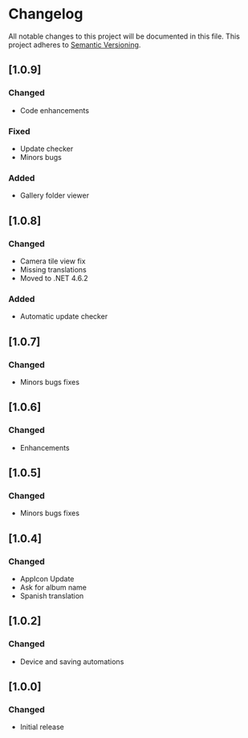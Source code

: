 # Changelog
All notable changes to this project will be documented in this file.
This project adheres to [Semantic Versioning](http://semver.org/).

## [1.0.9]
### Changed
- Code enhancements

### Fixed
- Update checker
- Minors bugs

### Added
- Gallery folder viewer

## [1.0.8]
### Changed
- Camera tile view fix
- Missing translations
- Moved to .NET 4.6.2

### Added
- Automatic update checker

## [1.0.7]
### Changed
- Minors bugs fixes

## [1.0.6]
### Changed
- Enhancements

## [1.0.5]
### Changed
- Minors bugs fixes

## [1.0.4]
### Changed
- AppIcon Update
- Ask for album name
- Spanish translation

## [1.0.2]
### Changed
- Device and saving automations

## [1.0.0]
### Changed
- Initial release